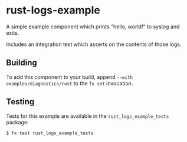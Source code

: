 # rust-logs-example

A simple example component which prints "hello, world!" to syslog and exits.

Includes an integration test which asserts on the contents of those logs.

## Building

To add this component to your build, append `--with examples/diagnostics/rust` to the
`fx set` invocation.

## Testing

Tests for this example are available in the `rust_logs_example_tests` package:

```
$ fx test rust_logs_example_tests
```
